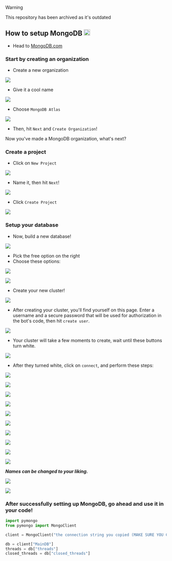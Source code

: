 > [!WARNING]
> This repository has been archived as it's outdated

## How to setup MongoDB <img src="https://github.com/mongodb-js/leaf/blob/master/mongodb-leaf.svg" height="20" width="20">
- Head to [MongoDB.com](https://cloud.mongodb.com/v2#/preferences/organizations)
### Start by creating an organization
- Create a new organization

![](https://capy-cdn.xyz/KbvyC0q5B0On.png)

- Give it a cool name

![](https://capy-cdn.xyz/T1ohKBQA8HhJ.png)

- Choose `MongoDB Atlas`

![](https://capy-cdn.xyz/pWcsnR2HYAEH.png)

- Then, hit `Next` and `Create Organization`!

Now you've made a MongoDB organization, what's next?

### Create a project
- Click on `New Project`

![](https://capy-cdn.xyz/ePfajTWumRPy.png)

- Name it, then hit `Next`!

![](https://capy-cdn.xyz/XcVlHlun1hZ9.png)

- Click `Create Project`

![](https://capy-cdn.xyz/MCnlBZsYK9BE.png)

### Setup your database
- Now, build a new database!

![](https://capy-cdn.xyz/EZsjzJ4tm6E8.png)

- Pick the free option on the right
- Choose these options:

![](https://capy-cdn.xyz/sxRoWWfwppvO.png)

![](https://capy-cdn.xyz/67bUQKcxYh9c.png)

- Create your new cluster!

![](https://capy-cdn.xyz/HuLpAk3NjDgJ.png)

- After creating your cluster, you'll find yourself on this page. Enter a username and a secure password that will be used for authorization in the bot's code, then hit `create user`.

![](https://capy-cdn.xyz/YjKnIcPIszja.png)

- Your cluster will take a few moments to create, wait until these buttons turn white.

![](https://capy-cdn.xyz/pHhehjxc2b1N.png)

- After they turned white, click on `connect`, and perform these steps:

![](https://capy-cdn.xyz/UmCtH39AJ0mz.png)

![](https://capy-cdn.xyz/dEirY25B4UYD.png)

![](https://capy-cdn.xyz/gX7kZZ3bfoEP.png)

![](https://capy-cdn.xyz/4AFBD5eqijqo.png)

![](https://capy-cdn.xyz/81GPo5Rgsm23.png)

![](https://capy-cdn.xyz/aIbvjbCZGXTF.png)

![](https://capy-cdn.xyz/siIgU0Bz9hb7.png)

![](https://capy-cdn.xyz/IemvMHZsJFho.png)

![](https://capy-cdn.xyz/s2UpEBUvuMsv.png)

![](https://capy-cdn.xyz/rMJJoHuMqdGA.png)

***Names can be changed to your liking.***

![](https://capy-cdn.xyz/5f1zRwcJR6ed.png)

![](https://capy-cdn.xyz/Dagdlg3pfyQ4.png)

### After successfully setting up MongoDB, go ahead and use it in your code!

```py
import pymongo
from pymongo import MongoClient

client = MongoClient("the connection string you copied (MAKE SURE YOU CHANGE <PASSWORD> WITH YOUR USER'S PASSWORD!)")

db = client["MainDB"]
threads = db["threads"]
closed_threads = db["closed_threads"]
```
